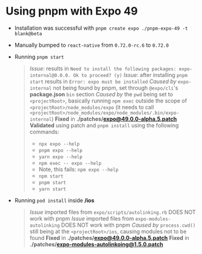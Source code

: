 # Using pnpm with Expo 49

- Installation was successful with `pnpm create expo ./pnpm-expo-49 -t blank@beta`
- Manually bumped to `react-native` from `0.72.0-rc.6` to `0.72.0`

- Running `pnpm start`
  > _Issue_: results in `Need to install the following packages: expo-internal@0.0.0. Ok to proceed? (y)`
  > _Issue_: after installing `pnpm start` results in `Error: expo must be installed`
  > _Caused by_ `expo-internal` not being found by pnpm, set through `@expo/cli`'s **package.json** `bin` section
  > _Caused by_ the `pwd` being set to `<projectRoot>`, basically running `npm exec` outside the scope of `<projectRoot>/node_modules/expo` (it needs to call `<projectRoot>/node_modules/expo/node_modules/.bin/expo-internal`)
  > **Fixed** in **./patches/expo@49.0.0-alpha.5.patch**
  > **Validated** using patch and `pnpm install` using the following commands:
  >   - `npx expo --help`
  >   - `pnpm expo --help`
  >   - `yarn expo --help`
  >   - `npm exec -- expo --help`
  >   - Note, this fails: `npm expo --help`
  >   - `npm start`
  >   - `pnpm start`
  >   - `yarn start`


- Running `pod install` inside **/ios**
  > _Issue_ imported files from `expo/scripts/autolinking.rb` DOES NOT work with pnpm
  > _Issue_ imported files from `expo-modules-autolinking` DOES NOT work with pnpm
  > _Caused by_ `process.cwd()` still being at the `<projectRoot>/ios`, causing modules not to be found
  > **Fixed** in **./patches/expo@49.0.0-alpha.5.patch**
  > **Fixed** in **./patches/expo-modules-autolinkoing@1.5.0.patch**
